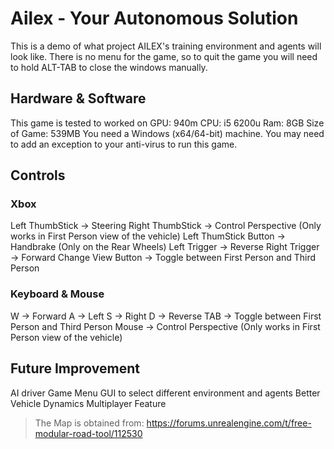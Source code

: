 # Ailex - Your Autonomous Solution
This is a demo of what project AILEX's training environment and agents will look like. 
There is no menu for the game, so to quit the game you will need to hold ALT-TAB to close
the windows manually.


## Hardware & Software
This game is tested to worked on
GPU: 940m CPU: i5 6200u Ram: 8GB 
Size of Game: 539MB
You need a Windows (x64/64-bit) machine.
You may need to add an exception to your anti-virus to run this game. 


## Controls
### Xbox
Left ThumbStick -> Steering
Right ThumbStick -> Control Perspective (Only works in First Person view of the vehicle)
Left ThumStick Button -> Handbrake (Only on the Rear Wheels)
Left Trigger -> Reverse
Right Trigger -> Forward
Change View Button -> Toggle between First Person and Third Person

### Keyboard & Mouse
W -> Forward
A -> Left
S -> Right
D -> Reverse
TAB -> Toggle between First Person and Third Person
Mouse -> Control Perspective (Only works in First Person view of the vehicle)


## Future Improvement
AI driver
Game Menu
GUI to select different environment and agents
Better Vehicle Dynamics
Multiplayer Feature


> The Map is obtained from: https://forums.unrealengine.com/t/free-modular-road-tool/112530

